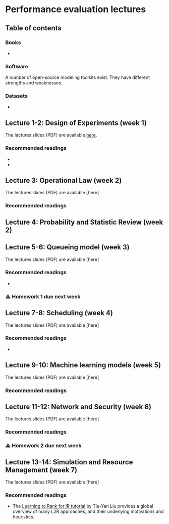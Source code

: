 # Performance evaluation lectures <!-- omit in toc -->


## Table of contents <!-- omit in toc -->
 <!---
- [QPerf resources](#ir-resources)
  - [Books](#books)
  - [Software](#software)
  - [Datasets](#datasets)
- [Lecture 1: DoE (week 3.1)](#lecture-1-evaluation-week-31)
  - [Recommended readings](#recommended-readings)
- [Lecture 2 : Operational (week 3.1)]
  - [Recommended readings](#recommended-readings)
  - [:warning: Paper P1 to review](#warning-paper-p1-to-review)
- [Lecture 3: indexing (week 3.2)](#lecture-3-indexing-week-32)
  - [Recommended readings](#recommended-readings)
  - [:warning: Paper P2 to review](#warning-paper-p2-to-review)
- [Lecture 4: query refinement (week 3.2)](#lecture-4-query-refinement-week-32)
  - [Recommended readings](#recommended-readings)
  - [:warning: Paper P3 to review](#warning-paper-p3-to-review)
- [Lecture 5: interactive IR (week 3.3)](#lecture-5-interactive-ir-week-33)
  - [Recommended readings](#recommended-readings)
  - [:warning: Paper P4 to review](#warning-paper-p4-to-review)
- [Lecture 6: personalization (week 3.3)](#lecture-6-personalization-week-33)
  - [Recommended readings](#recommended-readings)
  - [:warning: Paper P5 to review](#warning-paper-p5-to-review)
- [Lecture 7: learning to rank (week 3.4)](#lecture-7-learning-to-rank-week-34)
  - [Recommended readings](#recommended-readings)
  - [:warning: Paper P6 to review](#warning-paper-p6-to-review)
- [Lecture 8: neural IR (week 3.4)](#lecture-8-neural-ir-week-34)
  - [Recommended readings](#recommended-readings)
  - [:warning: Paper P7 to review](#warning-paper-p7-to-review)
-->


### Books
-

### Software

A number of open-source modeling toolkits exist. They have different strengths and weaknesses.

<!--
For evaluation purposes, [trec_eval](https://github.com/usnistgov/trec_eval) is commonly used.
-->

### Datasets


- 


## Lecture 1-2: Design of Experiments (week 1)



The lectures slides (PDF) are available [here](slides/lecture_week7_1_v2.pptx).

### Recommended readings

- 
- 


## Lecture 3: Operational Law (week 2)


The lectures slides (PDF) are available [here]

### Recommended readings




## Lecture 4: Probability and Statistic Review (week 2)


## Lecture 5-6: Queueing model (week 3)



The lectures slides (PDF) are available [here]

### Recommended readings

- 



### :warning: Homework 1 due next week


## Lecture 7-8: Scheduling (week 4)



The lectures slides (PDF) are available [here]

### Recommended readings

-




## Lecture 9-10: Machine learning models (week 5)


The lectures slides (PDF) are available [here]

### Recommended readings



## Lecture 11-12: Network and Security (week 6)


The lectures slides (PDF) are available [here]

### Recommended readings



### :warning: Homework 2 due next week


## Lecture 13-14: Simulation and Resource Management (week 7)



The lectures slides (PDF) are available [here]

### Recommended readings

- The [Learning to Rank for IR tutorial](https://www.nowpublishers.com/article/Details/INR-016) by Tie-Yan Liu provides a global overview of many L2R approaches, and their underlying motivations and heuristics.

